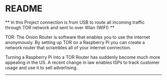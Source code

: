# README
**
 In this Project connection is from USB to route all incoming traffic through TOR network and sent to over Wlan (WIFI)
**


TOR: The Onion Router is software that enables you to use the internet anonymously. By setting up TOR on a Raspberry Pi you can create a network router that scrambles all of your internet connection.

Turning a Raspberry Pi into a TOR Router has suddenly become much more appealing in the US. A recent change in law enables ISPs to track customer usage and use it to sell advertising.
****
